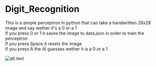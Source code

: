 # Digit_Recognition

This is a simple perceptron in python that can take a handwritten 28x28 image and say wether it's a 0 or a 1
<br>If you press 0 or 1 it saves the image to data.json in order to train the perceptron
<br>If you press Space it resets the image
<br>If you press A the AI guesses wether it is a 0 or a 1
 
![alt text](demo.png "Digit_Recognition Demo")


